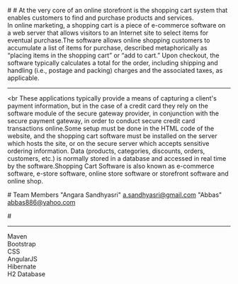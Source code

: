 #<This is my first project>
#<INTRODUCTION>
At the very core of an online storefront is the shopping cart system that enables customers to find and purchase products and services.<br>In online marketing, a shopping cart is a piece of e-commerce software on a web server that allows visitors to an Internet site to select items for eventual purchase.The software allows online shopping customers to accumulate a list of items for purchase, described metaphorically as “placing items in the shopping cart” or “add to cart.” Upon checkout, the software typically calculates a total for the order, including shipping and handling (i.e., postage and packing) charges and the associated taxes, as applicable.<hr>
<br<Technical definition>
These applications typically provide a means of capturing a client's payment information, but in the case of a credit card they rely on the software module of the secure gateway provider, in conjunction with the secure payment gateway, in order to conduct secure credit card transactions online.Some setup must be done in the HTML code of the website, and the shopping cart software must be installed on the server which hosts the site, or on the secure server which accepts sensitive ordering information.
Data (products, categories, discounts, orders, customers, etc.) is normally stored in a database and accessed in real time by the software.Shopping Cart Software is also known as e-commerce software, e-store software, online store software or storefront software and online shop.<br>

#<Team Members>
<a name="team-members"></a>Team Members
"Angara Sandhyasri" a.sandhyasri@gmail.com
"Abbas" abbas886@yahoo.com






#<Tecniques Used ><hr>
Maven<br>
Bootstrap<br>
CSS<br>
AngularJS<br>
Hibernate<br>
H2 Database<br>


